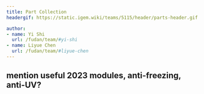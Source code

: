 ```yaml
---
title: Part Collection
headergif: https://static.igem.wiki/teams/5115/header/parts-header.gif

author:
- name: Yi Shi
  url: /fudan/team/#yi-shi
- name: Liyue Chen
  url: /fudan/team/#liyue-chen
---
```


## mention useful 2023 modules, anti-freezing, anti-UV?

